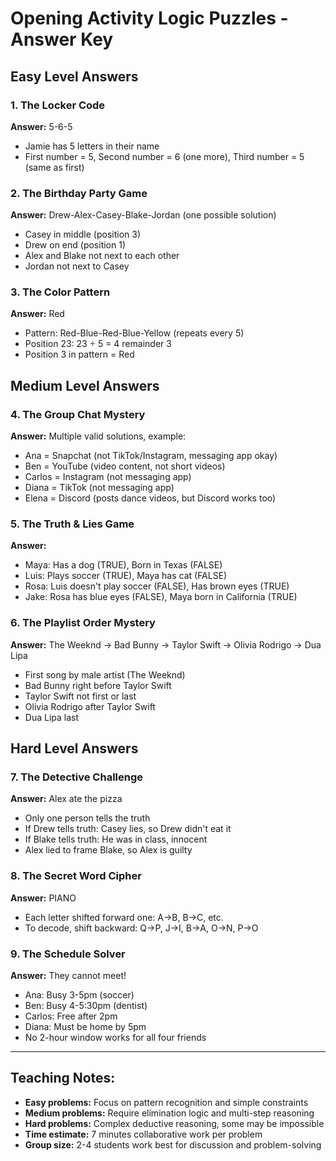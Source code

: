 # Opening Activity Logic Puzzles - Answer Key

## Easy Level Answers

### 1. The Locker Code
**Answer:** 5-6-5
- Jamie has 5 letters in their name
- First number = 5, Second number = 6 (one more), Third number = 5 (same as first)

### 2. The Birthday Party Game
**Answer:** Drew-Alex-Casey-Blake-Jordan (one possible solution)
- Casey in middle (position 3)
- Drew on end (position 1)  
- Alex and Blake not next to each other
- Jordan not next to Casey

### 3. The Color Pattern
**Answer:** Red
- Pattern: Red-Blue-Red-Blue-Yellow (repeats every 5)
- Position 23: 23 ÷ 5 = 4 remainder 3
- Position 3 in pattern = Red

## Medium Level Answers

### 4. The Group Chat Mystery
**Answer:** Multiple valid solutions, example:
- Ana = Snapchat (not TikTok/Instagram, messaging app okay)
- Ben = YouTube (video content, not short videos)
- Carlos = Instagram (not messaging app)
- Diana = TikTok (not messaging app) 
- Elena = Discord (posts dance videos, but Discord works too)

### 5. The Truth & Lies Game  
**Answer:** 
- Maya: Has a dog (TRUE), Born in Texas (FALSE)
- Luis: Plays soccer (TRUE), Maya has cat (FALSE)
- Rosa: Luis doesn't play soccer (FALSE), Has brown eyes (TRUE)
- Jake: Rosa has blue eyes (FALSE), Maya born in California (TRUE)

### 6. The Playlist Order Mystery
**Answer:** The Weeknd → Bad Bunny → Taylor Swift → Olivia Rodrigo → Dua Lipa
- First song by male artist (The Weeknd)
- Bad Bunny right before Taylor Swift
- Taylor Swift not first or last
- Olivia Rodrigo after Taylor Swift
- Dua Lipa last

## Hard Level Answers

### 7. The Detective Challenge
**Answer:** Alex ate the pizza
- Only one person tells the truth
- If Drew tells truth: Casey lies, so Drew didn't eat it
- If Blake tells truth: He was in class, innocent
- Alex lied to frame Blake, so Alex is guilty

### 8. The Secret Word Cipher
**Answer:** PIANO
- Each letter shifted forward one: A→B, B→C, etc.
- To decode, shift backward: Q→P, J→I, B→A, O→N, P→O

### 9. The Schedule Solver
**Answer:** They cannot meet!
- Ana: Busy 3-5pm (soccer)
- Ben: Busy 4-5:30pm (dentist)
- Carlos: Free after 2pm
- Diana: Must be home by 5pm
- No 2-hour window works for all four friends

---

## Teaching Notes:
- **Easy problems:** Focus on pattern recognition and simple constraints
- **Medium problems:** Require elimination logic and multi-step reasoning  
- **Hard problems:** Complex deductive reasoning, some may be impossible
- **Time estimate:** 7 minutes collaborative work per problem
- **Group size:** 2-4 students work best for discussion and problem-solving
